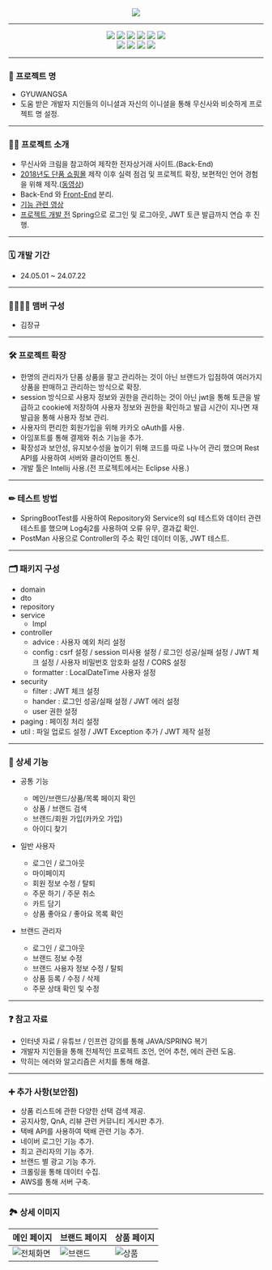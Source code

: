 <div align="center">
  <img src="https://github.com/user-attachments/assets/45a607a7-0800-47f7-8860-ed5b91b49b69">
</div>

------

<div align="center">
  <img src="https://img.shields.io/badge/java-007396?style=for-the-badge&logo=OpenJDK&logoColor=white">
  <img src="https://img.shields.io/badge/springboot-6DB33F?style=for-the-badge&logo=springboot&logoColor=white">
  <img src="https://img.shields.io/badge/springsecurity-6DB33F?style=for-the-badge&logo=springsecurity&logoColor=white">
  <img src="https://img.shields.io/badge/gradle-02303A?style=for-the-badge&logo=gradle&logoColor=white">
  <img src="https://img.shields.io/badge/postgresql-4169E1?style=for-the-badge&logo=postgresql&logoColor=white">
  <img src="https://img.shields.io/badge/apachetomcat-F8DC75?style=for-the-badge&logo=apachetomcat&logoColor=black"><br>
  <img src="https://img.shields.io/badge/jpa-181717?style=for-the-badge">
  <img src="https://img.shields.io/badge/jsonwebtokens-181717?style=for-the-badge&logo=jsonwebtokens&logoColor=white">
  <img src="https://img.shields.io/badge/intellijidea-181717?style=for-the-badge&logo=intellijidea&logoColor=white">
  <img src="https://img.shields.io/badge/github-181717?style=for-the-badge&logo=github&logoColor=white">
</div>

----
### **🙌 프로젝트 명**

- GYUWANGSA
- 도움 받은 개발자 지인들의 이니셜과 자신의 이니셜을 통해 무신사와 비슷하게 프로젝트 명 설정.
----
### **🙋‍♀️ 프로젝트 소개**

- 무신사와 크림을 참고하여 제작한 전자상거래 사이트.(Back-End)
- [2018년도 단품 쇼핑몰](https://github.com/jangkuok/outer_shopping_project.git) 제작 이후 실력 점검 및 프로젝트 확장, 보편적인 언어 경험을 위해 제작.([동영상](https://drive.google.com/drive/folders/1HrA6EeozBnJtGje6JHk7giiH3asLYbvx?usp=drive_link))
- Back-End 와 [Front-End](https://github.com/jangkuok/Gyuwangsa_Front-End.git) 분리.
- [기능 관련 영상 ](https://drive.google.com/drive/folders/16WGca8_N_nMLHFN5m-tMiSX9GuglpTeP?usp=drive_link)
- [프로젝트 개발 전](https://github.com/jangkuok/Gyuwangsa.git) Spring으로 로그인 및 로그아웃, JWT 토큰 발급까지 연습 후 진행.
----
### **🗓 개발 기간**

- 24.05.01 ~ 24.07.22
----
### **👨‍👨‍👦‍👦 맴버 구성**

- 김장규
----

### **🛠 프로젝트 확장**

- 한명의 관리자가 단품 상품을 팔고 관리하는 것이 아닌 브랜드가 입점하여 여러가지 상품을 판매하고 관리하는 방식으로 확장.
- session 방식으로 사용자 정보와 권한을 관리하는 것이 아닌 jwt을 통해 토큰을 발급하고 cookie에 저장하여 사용자 정보와 권한을 확인하고 발급 시간이 지나면 재발급을 통해 사용자 정보 관리.
- 사용자의 편리한 회원가입을 위해 카카오 oAuth를 사용.
- 아임포트를 통해 결제와 취소 기능을 추가.
- 확장성과 보안성, 유지보수성을 높이기 위해 코드를 따로 나누어 관리 했으며 Rest API를 사용하여 서버와 클라이언트 통신.
- 개발 툴은 Intellij 사용.(전 프로젝트에서는 Eclipse 사용.)
----

### **✏ 테스트 방법**

- SpringBootTest를 사용하여 Repository와 Service의 sql 테스트와 데이터 관련 테스트를 했으며 Log4j2를 사용하여 오류 유무, 결과값 확인.
- PostMan 사용으로 Controller의 주소 확인 데이터 이동, JWT 테스트.
----

### **🗂 패키지 구성**

- domain
- dto
- repository
- service
   - lmpl
- controller
   - advice : 사용자 예외 처리 설정
   - config : csrf 설정 / session 미사용 설정 / 로그인 성공/실패 설정 / JWT 체크 설정 / 사용자 비밀번호 암호화 설정 / CORS 설정
   - formatter : LocalDateTime 사용자 설정
- security
   - filter : JWT 체크 설정
   - hander : 로그인 성공/실패 설정 / JWT 에러 설정
   - user 권한 설정
- paging : 페이징 처리 설정
- util : 파일 업로드 설정 / JWT Exception 추가 / JWT 제작 설정

----

### **📌 상세 기능**
- 공통 기능
   - 메인/브랜드/상품/목록 페이지 확인
   - 상품 / 브랜드 검색
   - 브랜드/회원 가입(카카오 가입)
   - 아이디 찾기

- 일반 사용자
   - 로그인 / 로그아웃 
   - 마이페이지
   - 회원 정보 수정 / 탈퇴
   - 주문 하기 / 주문 취소
   - 카트 담기
   - 상품 좋아요 / 좋아요 목록 확인

- 브랜드 관리자
   - 로그인 / 로그아웃
   - 브랜드 정보 수정
   - 브랜드 사용자 정보 수정 / 탈퇴
   - 상품 등록 / 수정 / 삭제
   - 주문 상태 확인 및 수정
  
----

### **❓ 참고 자료**

- 인터넷 자료 / 유튜브 / 인프런 강의를 통해 JAVA/SPRING 복기
- 개발자 지인들을 통해 전체적인 프로젝트 조언, 언어 추천, 에러 관련 도움.
- 막히는 에러와 알고리즘은 서치를 통해 해결.
----
### **➕ 추가 사항(보안점)**

- 상품 리스트에 관한 다양한 선택 검색 제공.
- 공지사항, QnA, 리뷰 관련 커뮤니티 게시판 추가.
- 택배 API를 사용하여 택배 관련 기능 추가.
- 네이버 로그인 기능 추가.
- 최고 관리자의 기능 추가.
- 브랜드 별 광고 기능 추가.
- 크롤링을 통해 데이터 수집.
- AWS를 통해 서버 구축.
----

### **🏞 상세 이미지**
|메인 페이지|브랜드 페이지|상품 페이지|
|-----------|-----------|-----------|
|![전체화면](https://github.com/user-attachments/assets/a2d34b7f-41c5-4363-a0ae-6e133f70c0bf)|![브랜드](https://github.com/user-attachments/assets/2cff97cb-127d-4f67-bd34-6b80bd5a8a59)|![상품](https://github.com/user-attachments/assets/c3137ac9-07b9-444b-9c2b-64778a9dbafa)|


